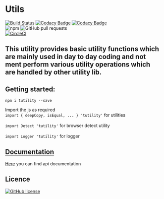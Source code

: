 # Utils

[![Build Status](https://tushar.semaphoreci.com/badges/Utils/branches/master.svg?style=shields&key=e56418ae-92d8-4ac8-990b-016739831453)](https://tushar.semaphoreci.com/projects/Utils)
[![Codacy Badge](https://api.codacy.com/project/badge/Grade/86a61b646ab041c0b64e502b3d8be7a7)](https://www.codacy.com/app/tushar/Utils?utm_source=github.com&utm_medium=referral&utm_content=nimjetushar/Utils&utm_campaign=Badge_Grade)
[![Codacy Badge](https://api.codacy.com/project/badge/Coverage/86a61b646ab041c0b64e502b3d8be7a7)](https://www.codacy.com/app/tushar/Utils?utm_source=github.com&utm_medium=referral&utm_content=nimjetushar/Utils&utm_campaign=Badge_Coverage)
</br>
![npm](https://img.shields.io/npm/v/tutility)
![GitHub pull requests](https://img.shields.io/github/issues-pr/nimjetushar/Utils.svg)
</br>
[![CircleCI](https://dl.circleci.com/status-badge/img/gh/nimjetushar/Utils/tree/master.svg?style=svg)](https://dl.circleci.com/status-badge/redirect/gh/nimjetushar/Utils/tree/master)

## This utility provides basic utility functions which are mainly used in day to day coding and not ment perform various utility operations which are handled by other utility lib.

## Getting started:

`npm i tutility --save`

Import the js as required </br>
`import { deepCopy, isEqual, ... } 'tutility'` for utilities </br></br>
`import Detect 'tutility'` for browser detect utility </br></br>
`import Logger 'tutility'` for logger </br>

## [Documentation](https://nimjetushar.github.io/Utils/)
[Here](https://nimjetushar.github.io/Utils/) you can find api documentation

## Licence
[![GitHub license](https://img.shields.io/github/license/nimjetushar/Utils.svg?style=popout)](https://github.com/nimjetushar/Utils/blob/master/LICENSE)
